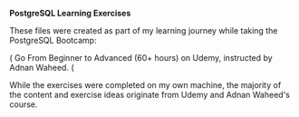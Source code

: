 **PostgreSQL Learning Exercises**

These files were created as part of my learning journey while taking the PostgreSQL Bootcamp: 

(
 Go From Beginner to Advanced (60+ hours) on Udemy, instructed by Adnan Waheed.
(

While the exercises were completed on my own machine, the majority of the content and exercise ideas originate from Udemy and Adnan Waheed's course.
